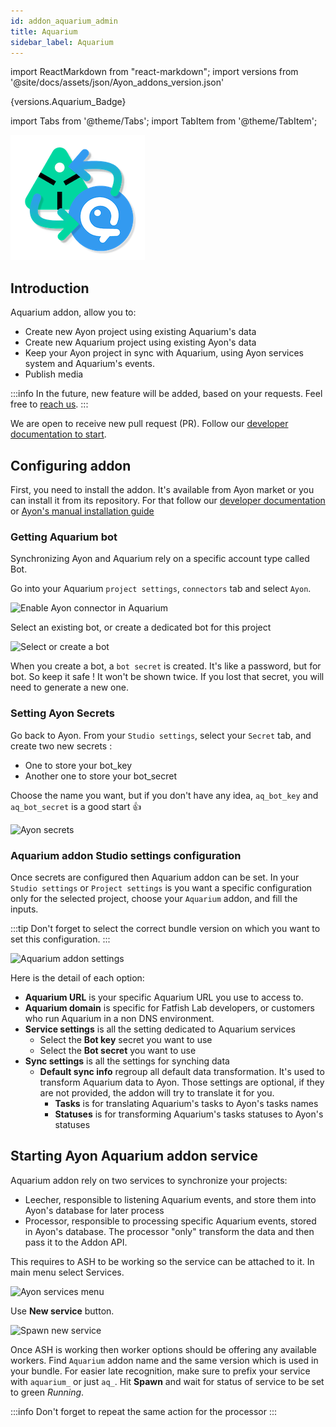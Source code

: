 ```yaml
---
id: addon_aquarium_admin
title: Aquarium
sidebar_label: Aquarium
---
```


import ReactMarkdown from "react-markdown";
import versions from '@site/docs/assets/json/Ayon_addons_version.json'

<ReactMarkdown>
{versions.Aquarium_Badge}
</ReactMarkdown>

import Tabs from '@theme/Tabs';
import TabItem from '@theme/TabItem';

![Aquarium addon for Ayon](assets/aquarium/aquarium-ayon-logo.png)

## Introduction

Aquarium addon, allow you to:

 - Create new Ayon project using existing Aquarium's data
 - Create new Aquarium project using existing Ayon's data
 - Keep your Ayon project in sync with Aquarium, using Ayon services system and Aquarium's events.
 - Publish media


:::info
In the future, new feature will be added, based on your requests. Feel free to [reach us](https://support@fatfi.sh).
:::

We are open to receive new pull request (PR). Follow our [developer documentation to start](addon_aquarium_developer.md).


## Configuring addon

First, you need to install the addon. It's available from Ayon market or you can install it from its repository. For that follow our [developer documentation](addon_aquarium_developer.md) or [Ayon's manual installation guide](admin_server_installing_addons.md)

### Getting Aquarium bot

Synchronizing Ayon and Aquarium rely on a specific account type called Bot.

Go into your Aquarium `project settings`, `connectors` tab and select `Ayon`.

![Enable Ayon connector in Aquarium](assets/aquarium/ayon-connector-enable.png)

Select an existing bot, or create a dedicated bot for this project

![Select or create a bot](assets/aquarium/ayon-connector-bot.png)

When you create a bot, a `bot secret` is created. It's like a password, but for bot. So keep it safe ! It won't be shown twice. If you lost that secret, you will need to generate a new one.

### Setting Ayon Secrets

Go back to Ayon. From your `Studio settings`, select your `Secret` tab, and create two new secrets :

 - One to store your bot_key
 - Another one to store your bot_secret

Choose the name you want, but if you don't have any idea, `aq_bot_key` and `aq_bot_secret` is a good start 👍

![Ayon secrets](assets/aquarium/ayon-secrets.png)

### Aquarium addon Studio settings configuration

Once secrets are configured then Aquarium addon can be set. In your `Studio settings` or `Project settings` is you want a specific configuration only for the selected project, choose your `Aquarium` addon, and fill the inputs.

:::tip
Don't forget to select the correct bundle version on which you want to set this configuration.
:::

![Aquarium addon settings](assets/aquarium/aquarium-addon-settings.png)

Here is the detail of each option:

- **Aquarium URL** is your specific Aquarium URL you use to access to.
- **Aquarium domain** is specific for Fatfish Lab developers, or customers who run Aquarium in a non DNS environment.
- **Service settings** is all the setting dedicated to Aquarium services
  - Select the **Bot key** secret you want to use
  - Select the **Bot secret** you want to use
- **Sync settings** is all the settings for synching data
  - **Default sync info** regroup all default data transformation. It's used to transform Aquarium data to Ayon. Those settings are optional, if they are not provided, the addon will try to translate it for you.
    - **Tasks** is for translating Aquarium's tasks to Ayon's tasks names
    - **Statuses** is for transforming Aquarium's tasks statuses to Ayon's statuses


## Starting Ayon Aquarium addon service

Aquarium addon rely on two services to synchronize your projects:

- Leecher, responsible to listening Aquarium events, and store them into Ayon's database for later process
- Processor, responsible to processing specific Aquarium events, stored in Ayon's database. The processor "only" transform the data and then pass it to the Addon API.

This requires to ASH to be working so the service can be attached to it. In main menu select Services.

![Ayon services menu](assets/aquarium/ayon-services.png)

Use **New service** button.

![Spawn new service](assets/aquarium/ayon-spawn-service.png)

Once ASH is working then worker options should be offering any available workers. Find `Aquarium` addon name and the same version which is used in your bundle. For easier late recognition, make sure to prefix your service with `aquarium_` or just `aq_`. Hit **Spawn** and wait for status of service to be set to green *Running*.

:::info
Don't forget to repeat the same action for the processor
:::